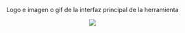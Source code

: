 <p align="center"> Logo e imagen o gif de la interfaz principal de la herramienta</p>
<p align="center"><img src="3_booker.jgg"/></p> 